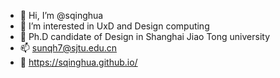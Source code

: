 - 👋 Hi, I’m @sqinghua
- 👀 I’m interested in UxD and Design computing
- 🌱 Ph.D candidate of Design in Shanghai Jiao Tong university
- 📫 sunqh7@sjtu.edu.cn
- 📝 https://sqinghua.github.io/
<!---
sqinghua/sqinghua is a ✨ special ✨ repository because its `README.md` (this file) appears on your GitHub profile.
You can click the Preview link to take a look at your changes.
- 💞️ I’m looking to collaborate with other majors who interested in my research direction
--->
